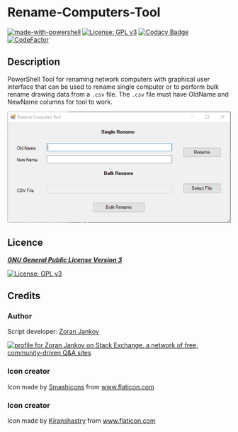 # Rename-Computers-Tool

[![made-with-powershell](https://img.shields.io/badge/PowerShell-1f425f?logo=Powershell)](https://microsoft.com/PowerShell)
[![License: GPL v3](https://img.shields.io/badge/License-GPLv3-blue.svg)](https://www.gnu.org/licenses/gpl-3.0)
[![Codacy Badge](https://app.codacy.com/project/badge/Grade/8fb7a8c2995845b7865d414e3ba87fb7)](https://www.codacy.com/gh/Zoran-Jankov/Rename-Computers-Tool/dashboard?utm_source=github.com&amp;utm_medium=referral&amp;utm_content=Zoran-Jankov/Rename-Computers-Tool&amp;utm_campaign=Badge_Grade)
[![CodeFactor](https://www.codefactor.io/repository/github/zoran-jankov/rename-computers-tool/badge)](https://www.codefactor.io/repository/github/zoran-jankov/rename-computers-tool)


## Description

PowerShell Tool for renaming network computers with graphical user interface that can be used to rename single computer or to
perform bulk rename drawing data from a `.csv` file. The `.csv` file must have OldName and NewName columns for tool to work.

![Application Window](https://raw.githubusercontent.com/Zoran-Jankov/Rename-Computers-Tool/main/Application%20Window.png)

## Licence

[***GNU General Public License Version 3***](https://www.gnu.org/licenses/gpl-3.0)

[![License: GPL v3](https://www.gnu.org/graphics/gplv3-127x51.png)](https://www.gnu.org/licenses/gpl-3.0)

## Credits

### Author

Script developer:  [Zoran Jankov](https://www.linkedin.com/in/zoran-jankov-b1054b196/)

<a href="https://stackexchange.com/users/12947676/zoran-jankov"><img src="https://stackexchange.com/users/flair/12947676.png" width="208" height="58" alt="profile for Zoran Jankov on Stack Exchange, a network of free, community-driven Q&amp;A sites" title="profile for Zoran Jankov on Stack Exchange, a network of free, community-driven Q&amp;A sites" /></a>

### Icon creator

<div>Icon made by <a href="https://www.flaticon.com/authors/smashicons" title="Smashicons">Smashicons</a> from <a href="https://www.flaticon.com/" title="Flaticon">www.flaticon.com</a></div> <div>

### Icon creator

<div>Icon made by <a href="https://www.flaticon.com/authors/kiranshastry" title="Kiranshastry">Kiranshastry</a> from <a href="https://www.flaticon.com/" title="Flaticon">www.flaticon.com</a></div>
